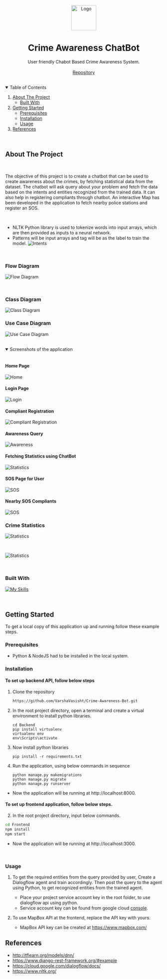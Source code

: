 
<a name="readme-top"></a>


<!-- PROJECT LOGO -->
<br />
<div align="center">
  <a>
    <img src="media/logo.png" alt="Logo" width="80" height="80">
  </a>

<br />
<h1 align="center">Crime Awareness ChatBot</h1>

  
  

  <p align="center">
    User friendly Chabot Based Crime Awareness System.
    <br />
    <br/>
    <a href="https://github.com/VarshaVasisht/Crime-Awareness-Bot.git">Repository</a>
    
  </p>
</div>

<br />

<!-- TABLE OF CONTENTS -->
<details open>
  <summary>Table of Contents</summary>
  <ol>
    <li>
      <a href="#about-the-project">About The Project</a>
      <ul>
        <li><a href="#built-with">Built With</a></li>
      </ul>
    </li>
    <li>
      <a href="#getting-started">Getting Started</a>
      <ul>
        <li><a href="#prerequisites">Prerequisites</a></li>
        <li><a href="#installation">Installation</a></li>
        <li><a href="#usage">Usage</a></li>
      </ul>
    </li>
  <li><a href="#references">References</a></li>
  </ol>
</details>


<br />

<!-- ABOUT THE PROJECT -->
## About The Project
<br />

The objective of this project is to create a chatbot that can be used to create awareness about the crimes, by fetching statistical data from the dataset. The chatbot will ask query about your problem and fetch the data based on the intents and entities recognized from the trained data. It can also help in registering compliants through chatbot. An interactive Map has been developed in the application to fetch nearby police stations and register an SOS.

<br />

* NLTK Python library is used to tokenize words into input arrays, which are then provided as inputs to a neural network.
* Patterns will be input arrays and tag will be as the label to train the model.
    ![Intents](/media/intents.png)

<br />

### Flow Diagram 
![Flow Diagram](/media/flow.png)

<br />

### Class Diagram
![Class Diagram](/media/class.png)

### Use Case Diagram
![Use Case Diagram](/media/usecase.png)



<br />


<details open>

<summary> Screenshots of the application </summary>

<br />

#### Home Page
![Home](/media/home.png)

#### Login Page
![Login](/media/login.png)

#### Compliant Registration
![Compliant Registration](/media/compliant.png)

#### Awareness Query
![Awareness](/media/awareness.png)

#### Fetching Statistics using ChatBot
![Statistics](/media/chatbot-statistics.png)

#### SOS Page for User
![SOS](/media/sos.png)

#### Nearby SOS Compliants
![SOS](/media/sos-police.png)

### Crime Statistics
![Statistics](/media/statistics.png)

<br />

![Statistics](/media/visualization.png)

</details>
<br />

### Built With

[![My Skills](https://skillicons.dev/icons?i=django,python,js,react&perline=4)](https://skillicons.dev)


<br />

<!-- GETTING STARTED -->
## Getting Started

To get a local copy of this application up and running follow these example steps.

### Prerequisites

* Python & NodeJS had to be installed in the local system.

### Installation

#### To set up backend API, follow below steps

1. Clone the repository
   ```sh
   https://github.com/VarshaVasisht/Crime-Awareness-Bot.git
   ```
2. In the root project directory, open a terminal and create a virtual environment to install python libraries.

    ```
    cd Backend
    pip install virtualenv
    virtualenv env
    env\Scripts\activate
    ```

3. Now install python libraries

    ```
    pip install -r requirements.txt
    ```

4. Run the application, using below commands in sequence

    ``` 
    python manage.py makemigrations
    python manage.py migrate
    python manage.py runserver
    ```

- Now the application will be running at http://localhost:8000.


#### To set up frontend application, follow below steps.
2. In the root project directory, input below commands.
```sh
cd Frontend
npm install
npm start
```
- Now the application will be running at http://localhost:3000.

<br />

### Usage

1. To get the required entities from the query provided by user, Create a Dialogflow agent and train accordingly. Then post the query to the agent using Python, to get recognized entities from the trained agent.
    - Place your project service account key in the root folder, to use dialogflow api using python.
    - Service account key can be found from google cloud <a href="https://console.cloud.google.com/iam-admin/">console</a>.

2. To use MapBox API at the frontend, replace the API key with yours.
    - MapBox API key can be created at https://www.mapbox.com/

<!-- See the [open issues](https://github.com/github_username/repo_name/issues) for a full list of proposed features (and known issues). -->




<!-- CONTRIBUTING -->
<!-- ## Contributing
Contributions are what make the open source community such an amazing place to learn, inspire, and create. Any contributions you make are **greatly appreciated**.
If you have a suggestion that would make this better, please fork the repo and create a pull request. You can also simply open an issue with the tag "enhancement".
Don't forget to give the project a star! Thanks again!
1. Fork the Project
2. Create your Feature Branch (`git checkout -b feature/AmazingFeature`)
3. Commit your Changes (`git commit -m 'Add some AmazingFeature'`)
4. Push to the Branch (`git push origin feature/AmazingFeature`)
5. Open a Pull Request
<br /> -->


<!-- CONTACT -->






<!-- ACKNOWLEDGMENTS -->
## References

* http://tflearn.org/models/dnn/
* https://www.django-rest-framework.org/#example
* https://cloud.google.com/dialogflow/docs/
* https://www.nltk.org/




